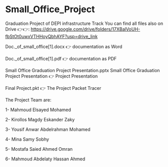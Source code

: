 # Small_Office_Project
 Graduation Project of DEPI infrastructure Track 
You can find all files also on Drive 👉👉: https://drive.google.com/drive/folders/17XBalVoUH-fbStOt0uwxVTHHoyQbhAYF?usp=drive_link

Doc._of_small_office[1].docx 👉 documentation as Word

Doc._of_small_office[1].pdf 👉 documentation as PDF

Small Office Graduation Project Presentation.pptx Small Office Graduation Project Presentation 👉 Project Presentation

Final Project.pkt 👉 The Project Packet Tracer


The Project Team are:

1- Mahmoud Elsayed Mohamed

2- Kirollos Magdy Eskander Zaky

3- Yousif Anwar Abdelrahman Mohamed

4- Mina Samy Sobhy 

5- Mostafa Saied Ahmed Omran

6- Mahmoud Abdelaty Hassan Ahmed
